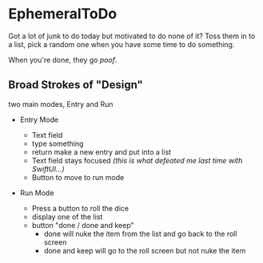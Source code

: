 # EphemeralToDo

Got a lot of junk to do today but motivated to do none of it?  Toss them in to
a list, pick a random one when you have some time to do something.

When you're done, they go _poof_.

## Broad Strokes of "Design"

two main modes, Entry and Run

* Entry Mode
  - Text field
  - type something
  - return make a new entry and put into a list
  - Text field stays focused _(this is what defeated me last time with SwiftUI...)_
  - Button to move to run mode

* Run Mode
  - Press a button to roll the dice
  - display one of the list
  - button "done / done and keep"
    - done will nuke the item from the list and go back to the roll screen
    - done and keep will go to the roll screen but not nuke the item
